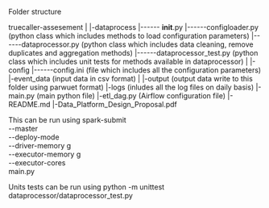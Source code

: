 Folder structure

truecaller-assesement
    |
    |-dataprocess
        |------ __init__.py
        |------configloader.py (python class which includes methods to load configuration parameters)
        |------dataprocessor.py (python class which includes data cleaning, remove duplicates and aggregation methods)
        |------dataprocessor_test.py (python class which includes unit tests for methods available in dataprocessor)
    |
    |-config
        |------config.ini (file which includes all the configuration parameters)
    |-event_data (input data in csv format)
    |    |-output (output data write to this folder using parwuet format)
    |-logs (inludes all the log files on daily basis)
    |-main.py (main python file)
    |-etl_dag.py (Airflow configuration file)
    |-README.md
    |-Data_Platform_Design_Proposal.pdf


This can be run using
spark-submit \
  --master <master-url> \
  --deploy-mode <deploy-mode> \
  --driver-memory <value>g \
  --executor-memory <value>g \
  --executor-cores <number of cores>  \
  main.py

Units tests can be run using
python -m unittest dataprocessor/dataprocessor_test.py